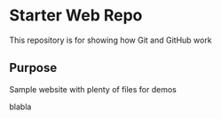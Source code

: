 # Starter Web Repo

This repository is for showing how Git and GitHub work

## Purpose

Sample website with plenty of files for demos

blabla
